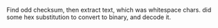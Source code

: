 Find odd checksum, then extract text, which was whitespace chars. did some hex substitution to convert to binary, and decode it.